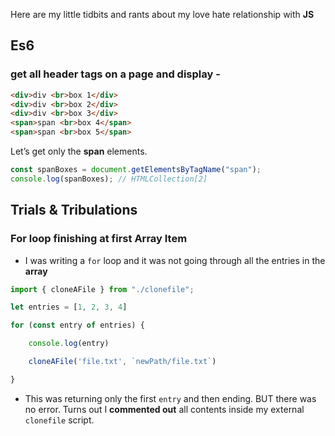 Here are my little tidbits and rants about my love hate relationship with **JS** 

## Es6

### get all header tags on a page and display - [](https://softauthor.com/get-element-by-tag-name-in-javascript/#:~:text=Get%20Element%20(s)%20By%20Tag%20Name%20In%20JavaScript,Get%20Element%20(s)%20By%20Tag%20Name%20From%20Parent)
```html
<div>div <br>box 1</div>
<div>div <br>box 2</div>
<div>div <br>box 3</div>
<span>span <br>box 4</span>
<span>span <br>box 5</span>
```

Let’s get only the **span** elements.
```javascript
const spanBoxes = document.getElementsByTagName("span");
console.log(spanBoxes); // HTMLCollection[2]
```


## Trials & Tribulations
### For loop finishing at first Array Item
- I was writing a `for` loop and it was not going through all the entries in the **array**
```js
import { cloneAFile } from "./clonefile";

let entries = [1, 2, 3, 4]

for (const entry of entries) {

	console.log(entry)

	cloneAFile('file.txt', `newPath/file.txt`)

}
```
- This was returning only the first `entry` and then ending. BUT there was no error. Turns out I **commented out** all contents inside my external `clonefile` script. 